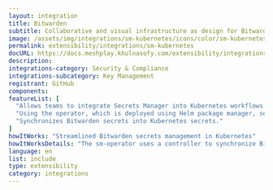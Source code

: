 ```yaml
---
layout: integration
title: Bitwarden
subtitle: Collaborative and visual infrastructure as design for Bitwarden
image: /assets/img/integrations/sm-kubernetes/icons/color/sm-kubernetes-color.svg
permalink: extensibility/integrations/sm-kubernetes
docURL: https://docs.meshplay.khulnasofy.com/extensibility/integrations/sm-kubernetes
description: 
integrations-category: Security & Compliance
integrations-subcategory: Key Management
registrant: GitHub
components: 
featureList: [
  "Allows teams to integrate Secrets Manager into Kubernetes workflows securely and efficiently.",
  "Using the operator, which is deployed using Helm package manager, secrets can be stored and retrieved from Secrets Manager.",
  "Synchronizes Bitwarden secrets into Kubernetes secrets."
]
howItWorks: "Streamlined Bitwarden secrets management in Kubernetes"
howItWorksDetails: "The sm-operator uses a controller to synchronize Bitwarden secrets into Kubernetes secrets. "
language: en
list: include
type: extensibility
category: integrations
---
```

